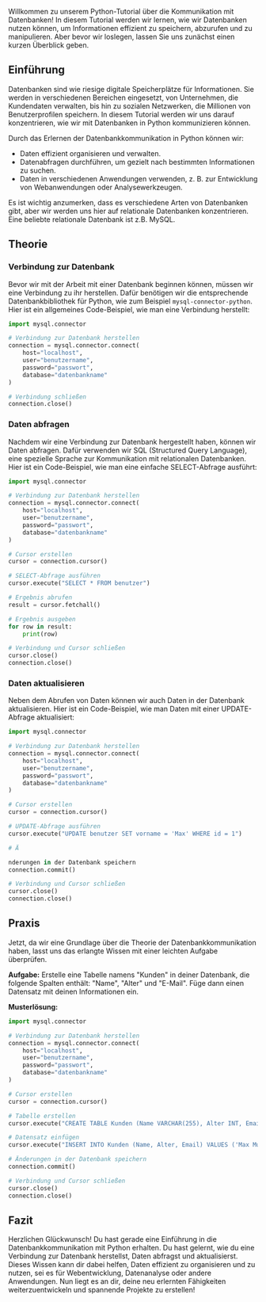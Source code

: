 
Willkommen zu unserem Python-Tutorial über die Kommunikation mit Datenbanken! In diesem Tutorial werden wir lernen, wie wir Datenbanken nutzen können, um Informationen effizient zu speichern, abzurufen und zu manipulieren. Aber bevor wir loslegen, lassen Sie uns zunächst einen kurzen Überblick geben.

## Einführung

Datenbanken sind wie riesige digitale Speicherplätze für Informationen. Sie werden in verschiedenen Bereichen eingesetzt, von Unternehmen, die Kundendaten verwalten, bis hin zu sozialen Netzwerken, die Millionen von Benutzerprofilen speichern. In diesem Tutorial werden wir uns darauf konzentrieren, wie wir mit Datenbanken in Python kommunizieren können.

Durch das Erlernen der Datenbankkommunikation in Python können wir:

- Daten effizient organisieren und verwalten.
- Datenabfragen durchführen, um gezielt nach bestimmten Informationen zu suchen.
- Daten in verschiedenen Anwendungen verwenden, z. B. zur Entwicklung von Webanwendungen oder Analysewerkzeugen.

Es ist wichtig anzumerken, dass es verschiedene Arten von Datenbanken gibt, aber wir werden uns hier auf relationale Datenbanken konzentrieren. Eine beliebte relationale Datenbank ist z.B. MySQL.

## Theorie

### Verbindung zur Datenbank

Bevor wir mit der Arbeit mit einer Datenbank beginnen können, müssen wir eine Verbindung zu ihr herstellen. Dafür benötigen wir die entsprechende Datenbankbibliothek für Python, wie zum Beispiel `mysql-connector-python`. Hier ist ein allgemeines Code-Beispiel, wie man eine Verbindung herstellt:

```python
import mysql.connector

# Verbindung zur Datenbank herstellen
connection = mysql.connector.connect(
    host="localhost",
    user="benutzername",
    password="passwort",
    database="datenbankname"
)

# Verbindung schließen
connection.close()
```

### Daten abfragen

Nachdem wir eine Verbindung zur Datenbank hergestellt haben, können wir Daten abfragen. Dafür verwenden wir SQL (Structured Query Language), eine spezielle Sprache zur Kommunikation mit relationalen Datenbanken. Hier ist ein Code-Beispiel, wie man eine einfache SELECT-Abfrage ausführt:

```python
import mysql.connector

# Verbindung zur Datenbank herstellen
connection = mysql.connector.connect(
    host="localhost",
    user="benutzername",
    password="passwort",
    database="datenbankname"
)

# Cursor erstellen
cursor = connection.cursor()

# SELECT-Abfrage ausführen
cursor.execute("SELECT * FROM benutzer")

# Ergebnis abrufen
result = cursor.fetchall()

# Ergebnis ausgeben
for row in result:
    print(row)

# Verbindung und Cursor schließen
cursor.close()
connection.close()
```

### Daten aktualisieren

Neben dem Abrufen von Daten können wir auch Daten in der Datenbank aktualisieren. Hier ist ein Code-Beispiel, wie man Daten mit einer UPDATE-Abfrage aktualisiert:

```python
import mysql.connector

# Verbindung zur Datenbank herstellen
connection = mysql.connector.connect(
    host="localhost",
    user="benutzername",
    password="passwort",
    database="datenbankname"
)

# Cursor erstellen
cursor = connection.cursor()

# UPDATE-Abfrage ausführen
cursor.execute("UPDATE benutzer SET vorname = 'Max' WHERE id = 1")

# Ä

nderungen in der Datenbank speichern
connection.commit()

# Verbindung und Cursor schließen
cursor.close()
connection.close()
```

## Praxis

Jetzt, da wir eine Grundlage über die Theorie der Datenbankkommunikation haben, lasst uns das erlangte Wissen mit einer leichten Aufgabe überprüfen.

**Aufgabe:** Erstelle eine Tabelle namens "Kunden" in deiner Datenbank, die folgende Spalten enthält: "Name", "Alter" und "E-Mail". Füge dann einen Datensatz mit deinen Informationen ein.

**Musterlösung:**

```python
import mysql.connector

# Verbindung zur Datenbank herstellen
connection = mysql.connector.connect(
    host="localhost",
    user="benutzername",
    password="passwort",
    database="datenbankname"
)

# Cursor erstellen
cursor = connection.cursor()

# Tabelle erstellen
cursor.execute("CREATE TABLE Kunden (Name VARCHAR(255), Alter INT, Email VARCHAR(255))")

# Datensatz einfügen
cursor.execute("INSERT INTO Kunden (Name, Alter, Email) VALUES ('Max Mustermann', 30, 'max.mustermann@example.com')")

# Änderungen in der Datenbank speichern
connection.commit()

# Verbindung und Cursor schließen
cursor.close()
connection.close()
```

## Fazit

Herzlichen Glückwunsch! Du hast gerade eine Einführung in die Datenbankkommunikation mit Python erhalten. Du hast gelernt, wie du eine Verbindung zur Datenbank herstellst, Daten abfragst und aktualisierst. Dieses Wissen kann dir dabei helfen, Daten effizient zu organisieren und zu nutzen, sei es für Webentwicklung, Datenanalyse oder andere Anwendungen. Nun liegt es an dir, deine neu erlernten Fähigkeiten weiterzuentwickeln und spannende Projekte zu erstellen!